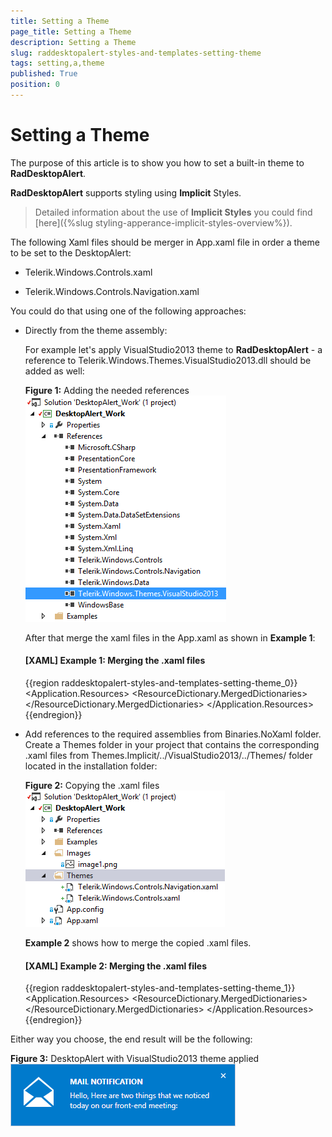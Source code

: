 ```yaml
---
title: Setting a Theme
page_title: Setting a Theme
description: Setting a Theme
slug: raddesktopalert-styles-and-templates-setting-theme
tags: setting,a,theme
published: True
position: 0
---
```


# Setting a Theme

The purpose of this article is to show you how to set a built-in theme to __RadDesktopAlert__.

__RadDesktopAlert__ supports styling using __Implicit__ Styles.

>Detailed information about the use of __Implicit Styles__ you could find [here]({%slug styling-apperance-implicit-styles-overview%}).

The following Xaml files should be merger in App.xaml file in order a theme to be set to the DesktopAlert:

* Telerik.Windows.Controls.xaml

* Telerik.Windows.Controls.Navigation.xaml

You could do that using one of the following approaches:

* Directly from the theme assembly: 

	For example let's apply VisualStudio2013 theme to __RadDesktopAlert__ - a reference to Telerik.Windows.Themes.VisualStudio2013.dll should be added as well:
	
	__Figure 1:__ Adding the needed references	
	![Rad Desktop Alert Setting Theme 01](images/RadDesktopAlert_Setting_Theme_01.png)
	
	After that merge the xaml files in the App.xaml as shown in __Example 1__:
	
	#### __[XAML] Example 1: Merging the .xaml files__

	{{region raddesktopalert-styles-and-templates-setting-theme_0}}
		 <Application.Resources>
			<ResourceDictionary>
				<ResourceDictionary.MergedDictionaries>
					<ResourceDictionary Source="/Telerik.Windows.Themes.VisualStudio2013;component/Themes/Telerik.Windows.Controls.xaml" />
					<ResourceDictionary Source="/Telerik.Windows.Themes.VisualStudio2013;component/Themes/Telerik.Windows.Controls.Navigation.xaml" />
				</ResourceDictionary.MergedDictionaries>
			</ResourceDictionary>
		</Application.Resources>
	{{endregion}}
	
* Add references to the required assemblies from Binaries.NoXaml folder. Create a Themes folder in your project that contains the corresponding .xaml files from Themes.Implicit/../VisualStudio2013/../Themes/ folder located in the installation folder:

	__Figure 2:__ Copying the .xaml files
	![Rad Desktop Alert Setting Theme 01](images/RadDesktopAlert_Setting_Theme_02.png)
	
	__Example 2__ shows how to merge the copied .xaml files.            

	#### __[XAML] Example 2: Merging the .xaml files__

	{{region raddesktopalert-styles-and-templates-setting-theme_1}}
		<Application.Resources>
			<ResourceDictionary>
				<ResourceDictionary.MergedDictionaries>
					<ResourceDictionary Source="Themes/Telerik.Windows.Controls.xaml" />
					<ResourceDictionary Source="Themes/Telerik.Windows.Controls.Navigation.xaml" />
				</ResourceDictionary.MergedDictionaries>
			</ResourceDictionary>
		</Application.Resources>
	{{endregion}}
	
Either way you choose, the end result will be the following:

__Figure 3:__ DesktopAlert with VisualStudio2013 theme applied
![Rad Desktop Alert Setting Theme 03](images/RadDesktopAlert_Setting_Theme_03.png)

